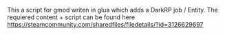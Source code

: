 This a script for gmod writen in glua which adds a DarkRP job / Entity.
The requiered content + script can be found here https://steamcommunity.com/sharedfiles/filedetails/?id=3126629697
